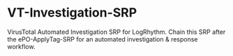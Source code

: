 # VT-Investigation-SRP
VirusTotal Automated Investigation SRP for LogRhythm. Chain this SRP after the ePO-ApplyTag-SRP for an automated investigation & response workflow.

